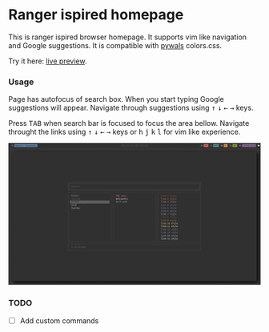 # Ranger ispired homepage

This is ranger ispired browser homepage. It supports vim like navigation and Google suggestions. It is compatible with [pywals](https://github.com/dylanaraps/pywal) colors.css. 

Try it here: [live preview](https://vulgrim.github.io/homepage/).

### Usage

Page has autofocus of search box. When you start typing Google suggestions will appear. Navigate through suggestions using 
<kbd>↑</kbd> <kbd>↓</kbd> <kbd>←</kbd> <kbd>→</kbd> keys.

Press <kbd>TAB</kbd> when search bar is focused to focus the area bellow. Navigate throught the links using <kbd>↑</kbd> <kbd>↓</kbd> <kbd>←</kbd> <kbd>→</kbd> keys or <kbd>h</kbd> <kbd>j</kbd> <kbd>k</kbd> <kbd>l</kbd> for vim like experience. 

![](preview.png)


### TODO
- [ ] Add custom commands
